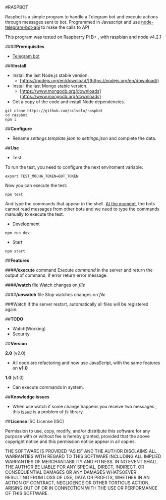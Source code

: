#RASPBOT

Raspbot is a simple program to handle a Telegram bot and execute actions through messages sent to bot.
Programmed in Javascript and use [node-telegram-bot-api](https://github.com/yagop/node-telegram-bot-api#new_TelegramBot_new) to make the calls to API

This program was tested on Raspberry Pi B+ , with raspbian and node v4.2.1

####**Prerequisites**

- [Telegram bot](https://core.telegram.org/bots)

###**Install**
- Install the last Node.js stable version.
    - [https://nodejs.org/en/download/](https://nodejs.org/en/download/)
- Install the last Mongo stable version.
    - [https://www.mongodb.org/downloads](https://www.mongodb.org/downloads)
- Get a copy of the code and install Node dependencies.

```
git clone https://github.com/silvelo/raspbot
cd raspbot
npm i
```

##**Configure**

- Rename *settings.template.json* to *settings.json* and complete the data.

##**Use**
- Test

To run the test, you need to configure the next enviroment variable:
```
export TEST_MOCHA_TOKEN=BOT_TOKEN
```
Now you can execute the test:
```
npm test
```
And type the commands that appear in the shell. [At the moment](https://core.telegram.org/bots/faq#why-doesn-39t-my-bot-see-messages-from-other-bots), the bots
cannot read messages from other bots
and we need to type the commands manually to execute the test.


- Development
```
npm run dev
```


- Start
```
npm start
```


##**Features**

####**/execute** command
Execute *command* in the server and return the output of command, if error return error message.

####**/watch** file
Watch changes on *file*

####**/unwatch** file
Stop watches changes on *file*

###Watch
If the server restart, automatically all files will be registered again.

##**TODO**

- Watch(Working)
- Security

##**Version**

**2.0** (v2.0)
- All code are refactoring and now use JavaScript, with the same features on **v1.0**

**1.0** (v1.0)
- Can execute commands in system.

##**Knowledge issues**
- When use watch if some change happens you receive two messages , this [issue](https://github.com/mikeal/watch/issues/14) is a problem of *fs* library.

##**License**
ISC License (ISC)

Permission to use, copy, modify, and/or distribute this software for any purpose with or without fee is hereby granted, provided that the above copyright notice and this permission notice appear in all copies.

THE SOFTWARE IS PROVIDED "AS IS" AND THE AUTHOR DISCLAIMS ALL WARRANTIES WITH REGARD TO THIS SOFTWARE INCLUDING ALL IMPLIED WARRANTIES OF MERCHANTABILITY AND FITNESS. IN NO EVENT SHALL THE AUTHOR BE LIABLE FOR ANY SPECIAL, DIRECT, INDIRECT, OR CONSEQUENTIAL DAMAGES OR ANY DAMAGES WHATSOEVER RESULTING FROM LOSS OF USE, DATA OR PROFITS, WHETHER IN AN ACTION OF CONTRACT, NEGLIGENCE OR OTHER TORTIOUS ACTION, ARISING OUT OF OR IN CONNECTION WITH THE USE OR PERFORMANCE OF THIS SOFTWARE.